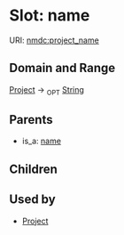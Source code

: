 
# Slot: name




URI: [nmdc:project_name](https://microbiomedata/meta/project_name)

## Domain and Range

[Project](Project.md) ->  <sub>OPT</sub> [String](String.md)

## Parents

 *  is_a: [name](name.md)

## Children


## Used by

 * [Project](Project.md)
